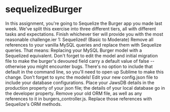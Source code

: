 # sequelizedBurger
In this assignment, you're going to Sequelize the Burger app you made last week. We've split this exercise into three different tiers, all with different tasks and expectations. Finish whichever tier will provide you with the most reasonable challenge.ier 1: Sequelized! (Basic to Moderate)  Remove all references to your vanilla MySQL queries and replace them with Sequelize queries. That means: Replacing your MySQL Burger model with a Sequelized equivalent. Don't forget to edit the model and initial migration file to make the burger's devoured field carry a default value of false -- otherwise you might encounter bugs. There's no option to include that default in the command line, so you'll need to open up Sublime to make this change. Don't forget to sync the models! Edit your new config.json file to include your database configurations. Place your JawsDB details in the production property of your json file; the details of your local database go in the developer property. Remove your old ORM file, as well as any references to it in burgers_controller.js. Replace those references with Sequelize's ORM methods.
